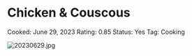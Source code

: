 # Chicken & Couscous

Cooked: June 29, 2023
Rating: 0.85
Status: Yes
Tag: Cooking

![20230629.jpg](20230629.jpg)